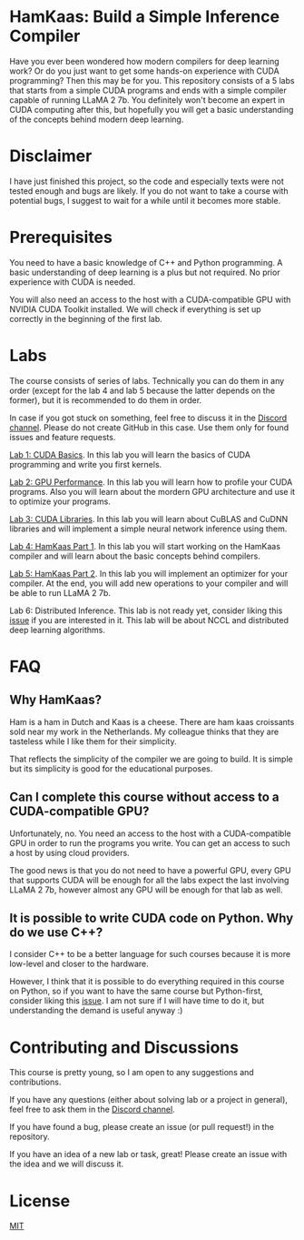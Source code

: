 # HamKaas: Build a Simple Inference Compiler

Have you ever been wondered how modern compilers for deep learning work? Or do you just want to get some hands-on experience with CUDA programming? Then this may be for you. This repository consists of a 5 labs that starts from a simple CUDA programs and ends with a simple compiler capable of running LLaMA 2 7b. You definitely won't become an expert in CUDA computing after this, but hopefully you will get a basic understanding of the concepts behind modern deep learning.

# Disclaimer

I have just finished this project, so the code and especially texts were not tested enough and bugs are likely. If you do not want to take a course with potential bugs, I suggest to wait for a while until it becomes more stable.

# Prerequisites

You need to have a basic knowledge of C++ and Python programming. A basic understanding of deep learning is a plus but not required. No prior experience with CUDA is needed.

You will also need an access to the host with a CUDA-compatible GPU with NVIDIA CUDA Toolkit installed. We will check if everything is set up correctly in the beginning of the first lab.

# Labs

The course consists of series of labs. Technically you can do them in any order (except for the lab 4 and lab 5 because the latter depends on the former), but it is recommended to do them in order.

In case if you got stuck on something, feel free to discuss it in the [Discord channel](https://discord.gg/CuftjcJr). Please do not create GitHub in this case. Use them only for found issues and feature requests.

[Lab 1: CUDA Basics](lab1/README.md). In this lab you will learn the basics of CUDA programming and write you first kernels.

[Lab 2: GPU Performance](lab2/README.md). In this lab you will learn how to profile your CUDA programs. Also you will learn about the mordern GPU architecture and use it to optimize your programs.

[Lab 3: CUDA Libraries](lab3/README.md). In this lab you will learn about CuBLAS and CuDNN libraries and will implement a simple neural network inference using them.

[Lab 4: HamKaas Part 1](lab4/README.md). In this lab you will start working on the HamKaas compiler and will learn about the basic concepts behind compilers.

[Lab 5: HamKaas Part 2](lab5/README.md). In this lab you will implement an optimizer for your compiler. At the end, you will add new operations to your compiler and will be able to run LLaMA 2 7b.

Lab 6: Distributed Inference. This lab is not ready yet, consider liking this [issue](https://github.com/gritukan/hamkaas/issues/2) if you are interested in it. This lab will be about NCCL and distributed deep learning algorithms.

# FAQ

## Why HamKaas?

Ham is a ham in Dutch and Kaas is a cheese. There are ham kaas croissants sold near my work in the Netherlands. My colleague thinks that they are tasteless while I like them for their simplicity.

That reflects the simplicity of the compiler we are going to build. It is simple but its simplicity is good for the educational purposes.

## Can I complete this course without access to a CUDA-compatible GPU?

Unfortunately, no. You need an access to the host with a CUDA-compatible GPU in order to run the programs you write. You can get an access to such a host by using cloud providers.

The good news is that you do not need to have a powerful GPU, every GPU that supports CUDA will be enough for all the labs expect the last involving LLaMA 2 7b, however almost any GPU will be enough for that lab as well.

## It is possible to write CUDA code on Python. Why do we use C++?

I consider C++ to be a better language for such courses because it is more low-level and closer to the hardware.

However, I think that it is possible to do everything required in this course on Python, so if you want to have the same course but Python-first, consider liking this [issue](https://github.com/gritukan/hamkaas/issues/1). I am not sure if I will have time to do it, but understanding the demand is useful anyway :)

# Contributing and Discussions

This course is pretty young, so I am open to any suggestions and contributions.

If you have any questions (either about solving lab or a project in general), feel free to ask them in the [Discord channel](https://discord.gg/CuftjcJr).

If you have found a bug, please create an issue (or pull request!) in the repository.

If you have an idea of a new lab or task, great! Please create an issue with the idea and we will discuss it.

# License

[MIT](LICENSE)
